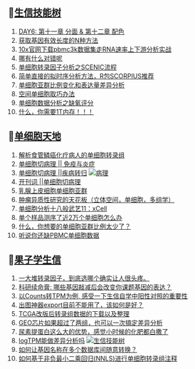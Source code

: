 ## 📝[生信技能树](https://github.com/ixxmu/mp_duty/issues?q=label%3A%E7%94%9F%E4%BF%A1%E6%8A%80%E8%83%BD%E6%A0%91+is%3Aclosed)
<!-- 1issueTable -->

1. [DAY6: 第十一章 分面 & 第十二章 配色](https://github.com/ixxmu/mp_duty/issues/2242) 
2. [获取基因有效长度的N种方法](https://github.com/ixxmu/mp_duty/issues/2235) 
3. [10x官网下载pbmc3k数据集走RNA速率上下游分析实战](https://github.com/ixxmu/mp_duty/issues/2230) 
4. [哪有什么对错呢](https://github.com/ixxmu/mp_duty/issues/2227) 
5. [单细胞转录因子分析之SCENIC流程](https://github.com/ixxmu/mp_duty/issues/2224) 
6. [简单直接的拟时序分析方法，R包SCORPIUS推荐](https://github.com/ixxmu/mp_duty/issues/2221) 
7. [单细胞亚群比例变化和表达量差异分析](https://github.com/ixxmu/mp_duty/issues/2219) 
8. [空间单细胞取巧办法](https://github.com/ixxmu/mp_duty/issues/2216) 
9. [单细胞数据分析之缺氧评分](https://github.com/ixxmu/mp_duty/issues/2215) 
10. [什么，你需要1T内存！！！](https://github.com/ixxmu/mp_duty/issues/2214) 
<!-- 1issueTable -->
## 📝[单细胞天地](https://github.com/ixxmu/mp_duty/issues?q=label%3A%E5%8D%95%E7%BB%86%E8%83%9E%E5%A4%A9%E5%9C%B0+is%3Aclosed)
<!-- 2issueTable -->

1. [解析食管鳞癌化疗病人的单细胞转录组](https://github.com/ixxmu/mp_duty/issues/2203) 
2. [单细胞切病理 || 免疫与炎症](https://github.com/ixxmu/mp_duty/issues/2175) 
3. [单细胞切病理 ||疾病转归](https://github.com/ixxmu/mp_duty/issues/2173) [![病理](https://img.shields.io/github/labels/ixxmu/mp_duty/病理)](https://github.com/ixxmu/mp_duty/labels/病理)
4. [开刊词 ||单细胞切病理](https://github.com/ixxmu/mp_duty/issues/2156) 
5. [乳腺上皮细胞单细胞亚群](https://github.com/ixxmu/mp_duty/issues/2113) 
6. [肿瘤异质性研究的天花板（立体空间，单细胞，多组学）](https://github.com/ixxmu/mp_duty/issues/2110) 
7. [单细胞分析十八般武艺11：xCell](https://github.com/ixxmu/mp_duty/issues/2025) 
8. [单个样品测序了近2万个单细胞怎么办](https://github.com/ixxmu/mp_duty/issues/1993) 
9. [什么，你想要的单细胞亚群比例太少了？](https://github.com/ixxmu/mp_duty/issues/1992) 
10. [听说你还缺PBMC单细胞数据](https://github.com/ixxmu/mp_duty/issues/1977) 
<!-- 2issueTable -->

## 📝[果子学生信](https://github.com/ixxmu/mp_duty/issues?q=label%3A%E6%9E%9C%E5%AD%90%E5%AD%A6%E7%94%9F%E4%BF%A1+is%3Aclosed)
<!-- 3issueTable -->

1. [一大堆转录因子，到底选哪个确实让人很头疼。](https://github.com/ixxmu/mp_duty/issues/2228) 
2. [科研续命膏: 哪些基因敲减后会改变你课题基因的表达？](https://github.com/ixxmu/mp_duty/issues/2222) 
3. [以Counts转TPM为例, 感受一下生信自学中阳性对照的重要性](https://github.com/ixxmu/mp_duty/issues/2209) 
4. [出图神器export目前不能用了，该如何是好？](https://github.com/ixxmu/mp_duty/issues/2208) 
5. [TCGA改版后转录组数据的下载以及整理](https://github.com/ixxmu/mp_duty/issues/2201) 
6. [GEO芯片如果超过了两组，也可以一次搞定差异分析](https://github.com/ixxmu/mp_duty/issues/2138) 
7. [尿素提蛋白这么大的优势，感觉小时候的化肥都白撒了](https://github.com/ixxmu/mp_duty/issues/2109) 
8. [logTPM能做差异分析吗](https://github.com/ixxmu/mp_duty/issues/2102) [![生信技能树](https://img.shields.io/github/labels/ixxmu/mp_duty/生信技能树)](https://github.com/ixxmu/mp_duty/labels/生信技能树)
9. [如何让基因名称在多个数据库间随意转换？](https://github.com/ixxmu/mp_duty/issues/2080) 
10. [如何基于非负最小二乘回归(NNLS)进行单细胞转录组注释](https://github.com/ixxmu/mp_duty/issues/2076) 
<!-- 3issueTable -->
